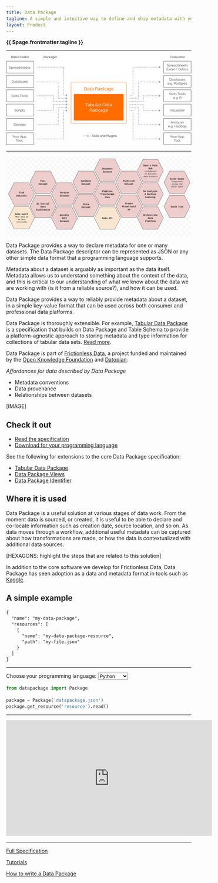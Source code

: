 ```yaml
---
title: Data Package
tagline: A simple and intuitive way to define and ship metadata with your data that works with your existing tools.
layout: Product
---
```


**{{ $page.frontmatter.tagline }}**

---

![](./data-package-diagram.png)

---

![](../../job-stories.png)

Data Package provides a way to declare metadata for one or many datasets. The Data Package descriptor can be represented as JSON or any other simple data format that a programming language supports.
 
Metadata about a dataset is arguably as important as the data itself. Metadata allows us to understand something about the context of the data, and this is critical to our understanding of what we know about the data we are working with (is it from a reliable source?), and how it can be used.
 
Data Package provides a way to reliably provide metadata about a dataset, in a simple key-value format that can be used across both consumer and professional data platforms.
 
Data Package is thoroughly extensible. For example, [Tabular Data Package](https://frictionlessdata.io/specs/tabular-data-package/) is a specification that builds on Data Package and Table Schema to provide a platform-agnostic approach to storing metadata and type information for collections of tabular data sets. [Read more](https://frictionlessdata.io/specs/tabular-data-package/).
 
Data Package is part of [Frictionless Data](https://frictionlessdata.io), a project funded and maintained by the [Open Knowledge Foundation](https://okfn.org) and [Datopian](https://datopian.com).
 
*Affordances for data described by Data Package*
 
- Metadata conventions
- Data provenance
- Relationships between datasets
 
[IMAGE]
 
## Check it out
 
- [Read the specification](https://frictionlessdata.io/specs/data-package/)
- [Download for your programming language](https://github.com/frictionlessdata?utf8=✓&q=datapackage&type=&language=)
 
See the following for extensions to the core Data Package specification:
 
- [Tabular Data Package](https://frictionlessdata.io/specs/tabular-data-package/)
- [Data Package Views](https://frictionlessdata.io/specs/views/)
- [Data Package Identifier](https://frictionlessdata.io/specs/data-package-identifier/)
 
## Where it is used
 
Data Package is a useful solution at various stages of data work. From the moment data is sourced, or created, it is useful to be able to declare and co-locate information such as creation date, source location, and so on. As data moves through a workflow, additional useful metadata can be captured about how transformations are made, or how the data is contextualized with additional data sources.
 
[HEXAGONS: highlight the steps that are related to this solution]
 
In addition to the core software we develop for Frictionless Data, Data Package has seen adoption as a data and metadata format in tools such as [Kaggle](https://www.kaggle.com/docs/api).
 
## A simple example
 
```
{
  "name": "my-data-package",
  "resources": [
    {
      "name": "my-data-package-resource",
      "path": "my-file.json"
    }
  ]
}
```

---

<label for="data-package-language">Choose your programming language:</label>
<select id="data-package-language">
	<option value="clojure">Clojure</option>
	<option value="go">Go</option>
	<option value="java">Java</option>
	<option value="javascript">Javascript</option>
	<option value="julia">Julia</option>
	<option value="matlab">MATLAB</option>
	<option value="php">PHP</option>
	<option value="python" selected>Python</option>
	<option value="r">R</option>
	<option value="ruby">Ruby</option>
</select>

```python
from datapackage import Package

package = Package('datapackage.json')
package.get_resource('resource').read()
```

---

<iframe width="560" height="315" src="https://www.youtube.com/embed/lWHKVXxuci0" frameborder="0" allow="accelerometer; autoplay; encrypted-media; gyroscope; picture-in-picture" allowfullscreen></iframe>

---

[Full Specification](/specs/data-package)

[Tutorials](/blog/data-package)

[How to write a Data Package](/blog/2018-03-07-well-packaged-datasets)
